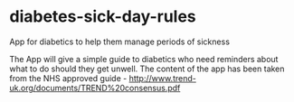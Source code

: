 # diabetes-sick-day-rules
App for diabetics to help them manage periods of sickness

The App will give a simple guide to diabetics who need reminders about what to do should they get unwell. The content of the app has been taken from the NHS approved guide - http://www.trend-uk.org/documents/TREND%20consensus.pdf
